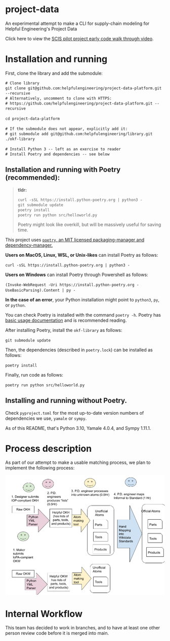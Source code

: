 # project-data

An experimental attempt to make a CLI for supply-chain modeling for Helpful Engineering's Project Data

Click here to view the [SCIS pilot project early code walk through video](https://youtu.be/IAYBdHfAjxg).

# Installation and running

First, clone the library and add the submodule:

```
# Clone library
git clone git@github.com:helpfulengineering/project-data-platform.git --recursive
# Alternatively, uncomment to clone with HTTPS:
# https://github.com/helpfulengineering/project-data-platform.git --recursive

cd project-data-platform

# If the submodule does not appear, explicitly add it:
# git submodule add git@github.com:helpfulengineering/library.git ./okf-library

# Install Python 3 -- left as an exercise to reader
# Install Poetry and dependencies -- see below
```

## Installation and running with Poetry (recommended):

> **tldr:**
> 
> ```
> curl -sSL https://install.python-poetry.org | python3 -
> git submodule update
> poetry install
> poetry run python src/helloworld.py
> ```
>
> Poetry might look like overkill, but will be massively useful for saving time.

This project uses [`poetry`, an MIT licensed packaging-manager and dependency-manager.](https://python-poetry.org/)

**Users on MacOS, Linux, WSL, or Unix-likes**  can install Poetry as follows:

`curl -sSL https://install.python-poetry.org | python3 -`

**Users on Windows** can install Poetry through Powershell as follows:

`(Invoke-WebRequest -Uri https://install.python-poetry.org -UseBasicParsing).Content | py -`

**In the case of an error**, your Python installation might point to `python3`, `py`, or `python`.

You can check Poetry is installed with the command `poetry -h`. Poetry has [basic usage documentation](https://python-poetry.org/docs/basic-usage/) and is recommended reading.

After installing Poetry, install the `okf-library` as follows:

`git submodule update`

Then, the dependencies (described in `poetry.lock`) can be installed as follows:

`poetry install`

Finally, run code as follows:

`poetry run python src/helloworld.py`

## Installing and running without Poetry.

Check `pyproject.toml` for the most up-to-date version numbers of dependencies we use, `yamale` or `sympy`.

As of this README, that's Python 3.10, Yamale 4.0.4, and Sympy 1.11.1.


# Process description

As part of our attempt to make a usable matching process, we plan to implement the following process:

![Diagram of OKF Document Processing Workflow (3)](docs/ProcessDescription.png)

# Internal Workflow

This team has decided to work in branches, and to have at least one other person review code before it is merged into main.
